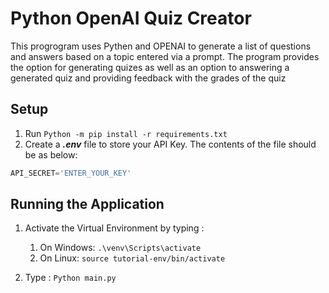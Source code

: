 # Python OpenAI Quiz Creator

This progrogram uses Pythen and OPENAI to generate a list of questions and answers based on a topic entered via a prompt. The program provides the option for generating quizes as well as an option to answering a generated quiz and providing feedback with the grades of the quiz

## Setup

1. Run `Python -m pip install -r requirements.txt`
2. Create a ___.env___ file to store your API Key. The contents of the file should be as below:
  
```Python
API_SECRET='ENTER_YOUR_KEY'
```

## Running the Application

1. Activate the Virtual Environment by typing :
   1. On Windows: `.\venv\Scripts\activate`
   2. On Linux: `source tutorial-env/bin/activate`

2. Type : `Python main.py`

